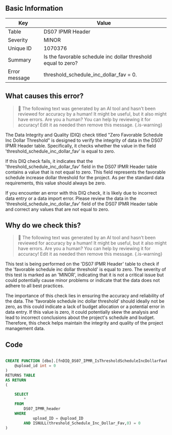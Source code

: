 ## Basic Information
| Key         | Value          |
|-------------|----------------|
| Table       | DS07 IPMR Header |
| Severity    | MINOR |
| Unique ID   | 1070376   |
| Summary     | Is the favorable schedule inc dollar threshold equal to zero? |
| Error message | threshold_schedule_inc_dollar_fav = 0. |

## What causes this error?

> :robot: The following text was generated by an AI tool and hasn't been reviewed for accuracy by a human! It might be useful, but it also might have errors. Are you a human? You can help by reviewing it for accuracy! Edit it as needed then remove this message.
{.is-warning}

The Data Integrity and Quality (DIQ) check titled "Zero Favorable Schedule Inc Dollar Threshold" is designed to verify the integrity of data in the DS07 IPMR Header table. Specifically, it checks whether the value in the field 'threshold_schedule_inc_dollar_fav' is equal to zero.

If this DIQ check fails, it indicates that the 'threshold_schedule_inc_dollar_fav' field in the DS07 IPMR Header table contains a value that is not equal to zero. This field represents the favorable schedule increase dollar threshold for the project. As per the standard data requirements, this value should always be zero. 

If you encounter an error with this DIQ check, it is likely due to incorrect data entry or a data import error. Please review the data in the 'threshold_schedule_inc_dollar_fav' field of the DS07 IPMR Header table and correct any values that are not equal to zero.
## Why do we check this?

> :robot: The following text was generated by an AI tool and hasn't been reviewed for accuracy by a human! It might be useful, but it also might have errors. Are you a human? You can help by reviewing it for accuracy! Edit it as needed then remove this message.
{.is-warning}

This test is being performed on the 'DS07 IPMR Header' table to check if the 'favorable schedule inc dollar threshold' is equal to zero. The severity of this test is marked as an 'MINOR', indicating that it is not a critical issue but could potentially cause minor problems or indicate that the data does not adhere to all best practices.

The importance of this check lies in ensuring the accuracy and reliability of the data. The 'favorable schedule inc dollar threshold' should ideally not be zero, as this could indicate a lack of budget allocation or a potential error in data entry. If this value is zero, it could potentially skew the analysis and lead to incorrect conclusions about the project's schedule and budget. Therefore, this check helps maintain the integrity and quality of the project management data.
## Code

```sql

CREATE FUNCTION [dbo].[fnDIQ_DS07_IPMR_IsThresholdScheduleIncDollarFavEqToZero] (
	@upload_id int = 0
)
RETURNS TABLE
AS RETURN
(
	
	SELECT 
		*
	FROM
		DS07_IPMR_header
	WHERE
			upload_ID = @upload_ID
		AND ISNULL(threshold_Schedule_Inc_Dollar_Fav,0) = 0
)
```
